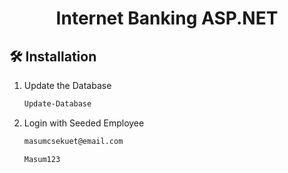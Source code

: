 <h1 align="center">
  Internet Banking ASP.NET
</h1>

## 🛠 Installation

1. Update the Database

   ```sh
   Update-Database
   ```

2. Login with Seeded Employee

   ```sh
   masumcsekuet@email.com
   ```

   ```sh
   Masum123
   ```

